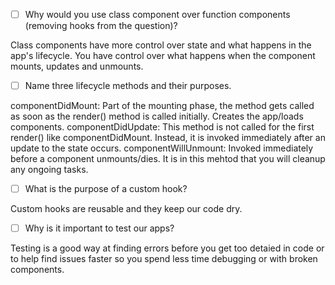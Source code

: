 - [ ] Why would you use class component over function components (removing hooks from the question)?

Class components have more control over state and what happens in the app's lifecycle. You have control over what happens when the component mounts, updates and unmounts.


- [ ] Name three lifecycle methods and their purposes.

componentDidMount: Part of the mounting phase, the method gets called as soon as the render() method is called initially. Creates the app/loads components.
componentDidUpdate: This method is not called for the first render() like componentDidMount. Instead, it is invoked immediately after an update to the state occurs.
componentWillUnmount: Invoked immediately before a component unmounts/dies. It is in this mehtod that you will cleanup any ongoing tasks.


- [ ] What is the purpose of a custom hook?

Custom hooks are reusable and they keep our code dry.


- [ ] Why is it important to test our apps?

Testing is a good way at finding errors before you get too detaied in code or to help find issues faster so you spend less time debugging or with broken components.